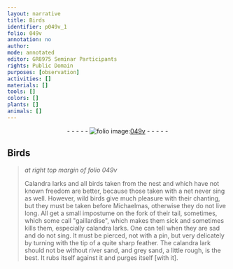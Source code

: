 ```yaml
---
layout: narrative
title: Birds
identifier: p049v_1
folio: 049v
annotation: no
author:
mode: annotated
editor: GR8975 Seminar Participants
rights: Public Domain
purposes: [observation]
activities: []
materials: []
tools: []
colors: []
plants: []
animals: []
---
```


 <div class="folio" align="center">- - - - - <a href="http://gallica.bnf.fr/ark:/12148/btv1b10500001g/f104.image" target="_blank"><img src="https://cu-mkp.github.io/GR8975-edition/assets/photo-icon.png" alt="folio image: " style="display:inline-block; margin-bottom:-3px;"/>049v</a> - - - - - </div> 

## Birds

 
> *at right top margin of folio 049v*
> 
> Calandra larks and all birds taken from the nest and which have not known freedom are better, because those taken with a net never sing as well. However, wild birds give much pleasure with their chanting, but they must be taken before <span class="time">Michaelmas</span>, otherwise they do not live long. All get a small impostume on the fork of their tail, sometimes, which some call "gaillardise", which makes them sick and sometimes kills them, especially calandra larks. One can tell when they are sad and do not sing. It must be pierced, not with a pin, but very delicately by turning with the tip of a quite sharp feather. The calandra lark should not be without river sand, and grey sand, a little rough, is the best. It rubs itself against it and purges itself [with it].
  